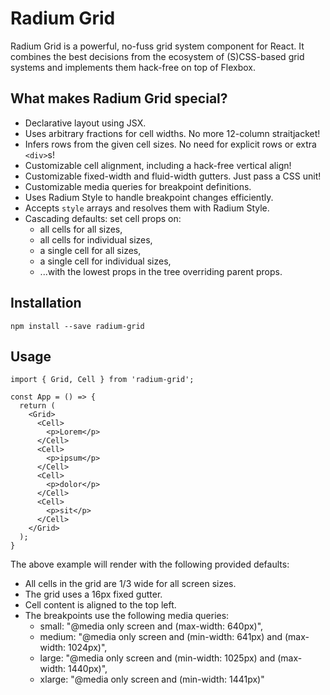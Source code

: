 # Radium Grid

Radium Grid is a powerful, no-fuss grid system component for React. It combines the best decisions from the ecosystem of (S)CSS-based grid systems and implements them hack-free on top of Flexbox.

## What makes Radium Grid special?
- Declarative layout using JSX.
- Uses arbitrary fractions for cell widths. No more 12-column straitjacket!
- Infers rows from the given cell sizes. No need for explicit rows or extra `<div>`s!
- Customizable cell alignment, including a hack-free vertical align!
- Customizable fixed-width and fluid-width gutters. Just pass a CSS unit!
- Customizable media queries for breakpoint definitions.
- Uses Radium Style to handle breakpoint changes efficiently.
- Accepts `style` arrays and resolves them with Radium Style.
- Cascading defaults: set cell props on:
  - all cells for all sizes,
  - all cells for individual sizes,
  - a single cell for all sizes,
  - a single cell for individual sizes,
  - ...with the lowest props in the tree overriding parent props.

## Installation
`npm install --save radium-grid`

## Usage
```es6
import { Grid, Cell } from 'radium-grid';

const App = () => {
  return (
    <Grid>
      <Cell>
        <p>Lorem</p>
      </Cell>
      <Cell>
        <p>ipsum</p>
      </Cell>
      <Cell>
        <p>dolor</p>
      </Cell>
      <Cell>
        <p>sit</p>
      </Cell>
    </Grid>
  );
}
```
The above example will render with the following provided defaults:
- All cells in the grid are 1/3 wide for all screen sizes.
- The grid uses a 16px fixed gutter.
- Cell content is aligned to the top left.
- The breakpoints use the following media queries:
  - small: "@media only screen and (max-width: 640px)",
  - medium: "@media only screen and (min-width: 641px) and (max-width: 1024px)",
  - large: "@media only screen and (min-width: 1025px) and (max-width: 1440px)",
  - xlarge: "@media only screen and (min-width: 1441px)"
